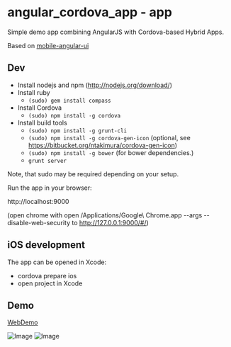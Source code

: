 angular_cordova_app - app
=========================

Simple demo app combining AngularJS with Cordova-based Hybrid Apps.

Based on [mobile-angular-ui](https://github.com/mcasimir/mobile-angular-ui)

## Dev

* Install nodejs and npm (http://nodejs.org/download/)
* Install ruby
  * `(sudo) gem install compass`
* Install Cordova
  * `(sudo) npm install -g cordova`
* Install build tools
  * `(sudo) npm install -g grunt-cli`
  * `(sudo) npm install -g cordova-gen-icon` (optional, see https://bitbucket.org/ntakimura/cordova-gen-icon)
  * `(sudo) npm install -g bower` (for bower dependencies.)
  * `grunt server`

Note, that sudo may be required depending on your setup.

Run the app in your browser:

http://localhost:9000

 (open chrome with open /Applications/Google\ Chrome.app --args --disable-web-security to http://127.0.0.1:9000/#/)

## iOS development

The app can be opened in Xcode:
- cordova prepare ios
- open project in Xcode

## Demo

[WebDemo](https://martinreinhardt-online.de/demo/angular_cordova_app/www)

![Image](https://martinreinhardt-online.de/demo/angular_cordova_app/iphone1.png)
![Image](https://martinreinhardt-online.de/demo/angular_cordova_app/iphone2.png)

